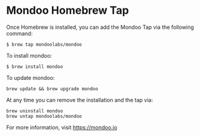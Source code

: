 # Mondoo Homebrew Tap

Once Homebrew is installed, you can add the Mondoo Tap via the following command:

```
$ brew tap mondoolabs/mondoo
```

To install mondoo:

```
$ brew install mondoo
```

To update mondoo:

```
brew update && brew upgrade mondoo
```

At any time you can remove the installation and the tap via:

```
brew uninstall mondoo
brew untap mondoolabs/mondoo
```

For more information, visit https://mondoo.io
